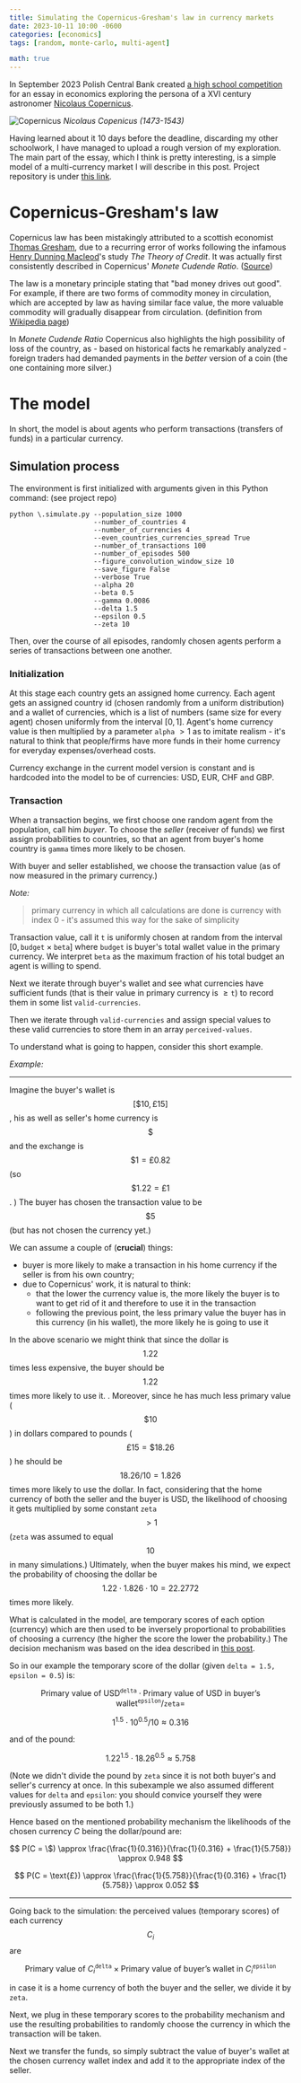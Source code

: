 ```yaml
---
title: Simulating the Copernicus-Gresham's law in currency markets 
date: 2023-10-11 10:00 -0600
categories: [economics]
tags: [random, monte-carlo, multi-agent]

math: true
---
```


In September 2023 Polish Central Bank created [a high school competition](https://nbp.pl/xxi-edycja-konkursu-na-prace-pisemna-dla-szkol-podstawowych-i-ponadpodstawowych/) for an essay in economics exploring the persona of a XVI century astronomer [Nicolaus Copernicus](https://en.wikipedia.org/wiki/Nicolaus_Copernicus). 


![Copernicus](/assets/img/Nikolaus_Kopernikus.jpg)
*Nicolaus Copenicus (1473-1543)*

Having learned about it 10 days before the deadline, discarding my other schoolwork, I have managed to upload a rough version of my exploration. The main part of the essay, which I think is pretty interesting, is a simple model of a multi-currency market I will describe in this post. Project repository is under [this link](https://github.com/gournge/copernicus-transactions).

# Copernicus-Gresham's law

Copernicus law has been mistakingly attributed to a scottish economist [Thomas Gresham](https://en.wikipedia.org/wiki/Thomas_Gresham), due to a recurring error of works following the infamous [Henry Dunning Macleod](https://en.wikipedia.org/wiki/Henry_Dunning_Macleod)'s study *The Theory of Credit*. It was actually first consistently described in Copernicus' *Monete Cudende Ratio*. ([Source](https://kpbc.umk.pl/Content/48660/PDF/Copernicana_017_01.pdf))

The law is a monetary principle stating that "bad money drives out good". For example, if there are two forms of commodity money in circulation, which are accepted by law as having similar face value, the more valuable commodity will gradually disappear from circulation. (definition from [Wikipedia page](https://en.wikipedia.org/wiki/Gresham%27s_law))

In  *Monete Cudende Ratio* Copernicus also highlights the high possibility of loss of the country, as - based on historical facts he remarkably analyzed - foreign traders had demanded payments in the *better* version of a coin (the one containing more silver.)

# The model

In short, the model is about agents who perform transactions (transfers of funds) in a particular currency.

## Simulation process

The environment is first initialized with arguments given in this Python command: (see project repo)

```
python \.simulate.py --population_size 1000
                     --number_of_countries 4
                     --number_of_currencies 4
                     --even_countries_currencies_spread True
                     --number_of_transactions 100
                     --number_of_episodes 500
                     --figure_convolution_window_size 10
                     --save_figure False
                     --verbose True
                     --alpha 20
                     --beta 0.5
                     --gamma 0.0086
                     --delta 1.5
                     --epsilon 0.5
                     --zeta 10
```

Then, over the course of all episodes, randomly chosen agents perform a series of transactions between one another.

### Initialization 

At this stage each country gets an assigned home currency. Each agent gets an assigned country id (chosen randomly from a uniform distribution) and a wallet of currencies, which is a list of numbers (same size for every agent) chosen uniformly from the interval $[0, 1]$. Agent's home currency value is then multiplied by a parameter `alpha` $>1$ as to imitate realism - it's natural to think that people/firms have more funds in their home currency for everyday expenses/overhead costs. 

Currency exchange in the current model version is constant and is hardcoded into the model to be of currencies: USD, EUR, CHF and GBP.

### Transaction

When a transaction begins, we first choose one random agent from the population, call him *buyer*. To choose the *seller* (receiver of funds) we first assign probabilities to countries, so that an agent from buyer's home country is `gamma` times more likely to be chosen. 
 
With buyer and seller established, we choose the transaction value (as of now measured in the primary currency.)

*Note:*
> primary currency in which all calculations are done is currency with index 0 - it's assumed this way for the sake of simplicity    

Transaction value, call it $\texttt{t}$ is uniformly chosen at random from the interval $[0, \texttt{budget} \times \texttt{beta} ]$ where  $\texttt{budget}$ is buyer's total wallet value in the primary currency. We interpret `beta` as the maximum fraction of his total budget an agent is willing to spend. 

Next we iterate through buyer's wallet and see what currencies have sufficient funds (that is their value in primary currency is $\geq \texttt{t}$) to record them in some list $\texttt{valid-currencies}$. 

Then we iterate through $\texttt{valid-currencies}$ and assign special values to these valid currencies to store them in an array $\texttt{perceived-values}$. 

To understand what is going to happen, consider this short example.

*Example:*
- - - 

Imagine the buyer's wallet is $$[\$10, \text{£} 15 ]$$, his as well as seller's home currency is $$ \$ $$ and the exchange is $$ \$ 1 = \text{£} 0.82 $$ (so $$ \$ 1.22 = \text{£} 1 $$. ) The buyer has chosen the transaction value to be $$\$5$$ (but has not chosen the currency yet.)

We can assume a couple of (**crucial**) things:
- buyer is more likely to make a transaction in his home currency if the seller is from his own country;
- due to Copernicus' work, it is natural to think: 
    - that the lower the currency value is, the more likely the buyer is to want to get rid of it and therefore to use it in the transaction
    - following the previous point, the less primary value the buyer has in this currency (in his wallet), the more likely he is going to use it

In the above scenario we might think that since the dollar is $$1.22$$ times less expensive, the buyer should be $$1.22$$ times more likely to use it. . Moreover, since he has much less primary value ($$ \$ 10$$) in dollars compared to pounds ($$ \text{£} 15 = \$ 18.26 $$) he should be $$ 18.26 / 10 = 1.826 $$ times more likely to use the dollar. In fact, considering that the home currency of both the seller and the buyer is USD, the likelihood of choosing it gets multiplied by some constant `zeta` $$> 1$$ (`zeta` was assumed to equal $$10$$ in many simulations.) Ultimately, when the buyer makes his mind, we expect the probability of choosing the dollar be $$1.22 \cdot 1.826 \cdot 10 = 22.2772$$ times more likely.  

What is calculated in the model, are temporary scores of each option (currency) which are then used to be inversely proportional to probabilities of choosing a currency (the higher the score the lower the probability.) The decision mechanism was based on the idea described in [this post](https://gournge.github.io/posts/Simple-probability-decision-mechanism/).

So in our example the temporary score of the dollar (given `delta = 1.5, epsilon = 0.5`) is:

$$ \text{Primary value of USD} ^ \texttt{delta} \cdot \text{Primary value of USD in buyer's wallet} ^ \texttt{epsilon} / \texttt{zeta} = $$


$$ 1 ^ {1.5} \cdot 10 ^ {0.5} / 10 \approx 0.316 $$

and of the pound:

$$ 1.22 ^ {1.5} \cdot 18.26 ^ {0.5} \approx 5.758 $$

(Note we didn't divide the pound by `zeta` since it is not both buyer's and seller's currency at once. In this subexample we also assumed different values for `delta` and `epsilon`: you should convice yourself they were previously assumed to be both $1$.)

Hence based on the mentioned probability mechanism the likelihoods of the chosen currency $C$ being the dollar/pound are:

$$ P(C = \$) \approx \frac{\frac{1}{0.316}}{\frac{1}{0.316} + \frac{1}{5.758}} \approx 0.948 $$

$$ P(C = \text{£}) \approx \frac{\frac{1}{5.758}}{\frac{1}{0.316} + \frac{1}{5.758}} \approx 0.052 $$

- - - 

Going back to the simulation: the perceived values (temporary scores) of each currency $$C_i$$ are 

$$ \text{Primary value of $C_i$} ^ \texttt{delta} \times \text{Primary value of buyer's wallet in $C_i$} ^ \texttt{epsilon} $$

in case it is a home currency of both the buyer and the seller, we divide it by `zeta`. 

Next, we plug in these temporary scores to the probability mechanism and use the resulting probabilities to randomly choose the currency in which the transaction will be taken.

Next we transfer the funds, so simply subtract the value of buyer's wallet at the chosen currency wallet index and add it to the appropriate index of the seller. 
